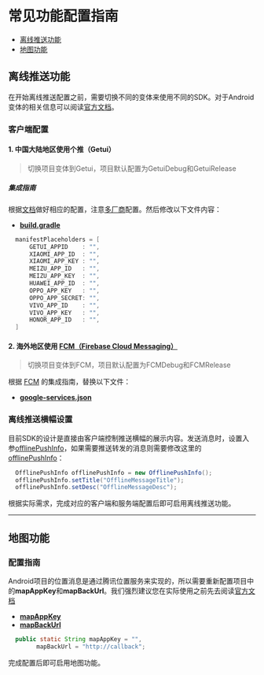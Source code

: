 
# 常见功能配置指南

- [离线推送功能](#离线推送功能)
- [地图功能](#地图功能)

## 离线推送功能

在开始离线推送配置之前，需要切换不同的变体来使用不同的SDK。对于Android变体的相关信息可以阅读[官方文档](https://developer.android.com/build/build-variants)。

### 客户端配置

#### 1. 中国大陆地区使用个推（Getui）

> 切换项目变体到Getui，项目默认配置为GetuiDebug和GetuiRelease

##### 集成指南

根据[文档](https://docs.getui.com/getui/mobile/android/overview/)做好相应的配置，注意[多厂商](https://docs.getui.com/getui/mobile/vendor/vendor_open/)配置。然后修改以下文件内容：

- **[build.gradle](./Demo/app/build.gradle)**

```gradle
  manifestPlaceholders = [
      GETUI_APPID    : "",
      XIAOMI_APP_ID  : "",
      XIAOMI_APP_KEY : "",
      MEIZU_APP_ID   : "",
      MEIZU_APP_KEY  : "",
      HUAWEI_APP_ID  : "",
      OPPO_APP_KEY   : "",
      OPPO_APP_SECRET: "",
      VIVO_APP_ID    : "",
      VIVO_APP_KEY   : "",
      HONOR_APP_ID   : "",
  ]
```

#### 2. 海外地区使用 [FCM（Firebase Cloud Messaging）](https://firebase.google.com/docs/cloud-messaging)

> 切换项目变体到FCM，项目默认配置为FCMDebug和FCMRelease

根据 [FCM](https://firebase.google.com/docs/cloud-messaging) 的集成指南，替换以下文件：

- **[google-services.json](./Demo/app/google-services.json)** 

### 离线推送横幅设置

目前SDK的设计是直接由客户端控制推送横幅的展示内容。发送消息时，设置入参[offlinePushInfo](https://github.com/openimsdk/open-im-android-demo/blob/main/OUIKit/OUIConversation/src/main/java/io/openim/android/ouiconversation/vm/ChatVM.java#L864)，如果需要推送转发的消息则需要修改这里的[offlinePushInfo](https://github.com/openimsdk/open-im-android-demo/blob/main/OUIKit/OUIConversation/src/main/java/io/openim/android/ouiconversation/vm/ChatVM.java#L907)：

```java
  OfflinePushInfo offlinePushInfo = new OfflinePushInfo();
  offlinePushInfo.setTitle("OfflineMessageTitle");
  offlinePushInfo.setDesc("OfflineMessageDesc");
```

根据实际需求，完成对应的客户端和服务端配置后即可启用离线推送功能。

---

## 地图功能

### 配置指南

Android项目的位置消息是通过腾讯位置服务来实现的，所以需要重新配置项目中的**mapAppKey**和**mapBackUrl**。我们强烈建议您在实际使用之前先去阅读[官方文档](https://lbs.qq.com/webApi/component/componentGuide/componentPicker)

- **[mapAppKey](https://github.com/openimsdk/open-im-android-demo/blob/main/OUIKit/OUICore/src/main/java/io/openim/android/ouicore/widget/WebViewActivity.java#L50)**
- **[mapBackUrl](https://github.com/openimsdk/open-im-android-demo/blob/main/OUIKit/OUICore/src/main/java/io/openim/android/ouicore/widget/WebViewActivity.java#L51)**

```java
  public static String mapAppKey = "",
        mapBackUrl = "http://callback";
```

完成配置后即可启用地图功能。
